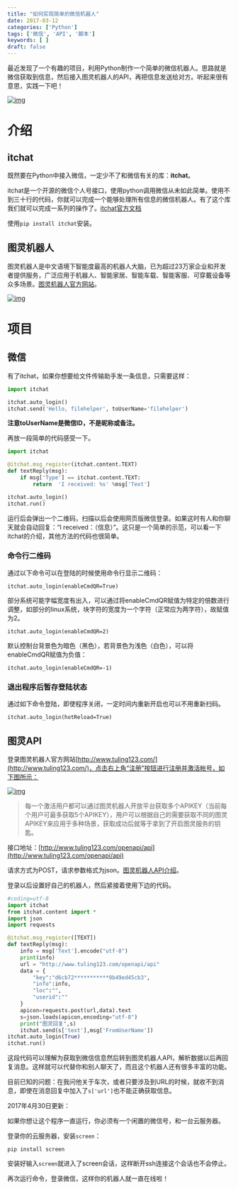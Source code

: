 ```yaml
---
title: "如何实现简单的微信机器人"
date: 2017-03-12
categories: ['Python']
tags: ['微信', 'API', '脚本']
keywords: [ ]
draft: false
---
```


最近发现了一个有趣的项目，利用Python制作一个简单的微信机器人。思路就是微信获取到信息，然后接入图灵机器人的API，再把信息发送给对方。听起来很有意思，实践一下吧！

<!--more-->

[![img](http://olzlqlgy5.bkt.clouddn.com/tuling.jpg)](http://olzlqlgy5.bkt.clouddn.com/tuling.jpg)

# 介绍

## itchat

既然要在Python中接入微信，一定少不了和微信有关的库：**itchat**。

itchat是一个开源的微信个人号接口，使用python调用微信从未如此简单。使用不到三十行的代码，你就可以完成一个能够处理所有信息的微信机器人。有了这个库我们就可以完成一系列的操作了。[itchat官方文档](http://itchat.readthedocs.io/zh/latest/)

使用`pip install itchat`安装。

## 图灵机器人

图灵机器人是中文语境下智能度最高的机器人大脑，已为超过23万家企业和开发者提供服务，广泛应用于机器人、智能家居、智能车载、智能客服、可穿戴设备等众多场景。[图灵机器人官方网站](http://www.tuling123.com/)。

[![img](http://www.tuling123.com/resources/web/v4/img/index/index_logo.png)](http://www.tuling123.com/resources/web/v4/img/index/index_logo.png)

# 项目

## 微信

有了itchat，如果你想要给文件传输助手发一条信息，只需要这样：

```python
import itchat

itchat.auto_login()
itchat.send('Hello, filehelper', toUserName='filehelper')
```

**注意toUserName是微信ID，不是昵称或备注。**

再放一段简单的代码感受一下。

```python
import itchat

@itchat.msg_register(itchat.content.TEXT)
def textReply(msg):
    if msg['Type'] == itchat.content.TEXT:
        return  'I received: %s' %msg['Text']

itchat.auto_login()
itchat.run()
```

运行后会弹出一个二维码，扫描以后会使用网页版微信登录。如果这时有人和你聊天就会自动回复：“I received：（信息）”。这只是一个简单的示范，可以看一下itchat的介绍，其他方法的代码也很简单。

### 命令行二维码

通过以下命令可以在登陆的时候使用命令行显示二维码：

```
itchat.auto_login(enableCmdQR=True)
```

部分系统可能字幅宽度有出入，可以通过将enableCmdQR赋值为特定的倍数进行调整，如部分的linux系统，块字符的宽度为一个字符（正常应为两字符），故赋值为2。

```
itchat.auto_login(enableCmdQR=2)
```

默认控制台背景色为暗色（黑色），若背景色为浅色（白色），可以将enableCmdQR赋值为负值：

```
itchat.auto_login(enableCmdQR=-1)
```

### 退出程序后暂存登陆状态

通过如下命令登陆，即使程序关闭，一定时间内重新开启也可以不用重新扫码。

```
itchat.auto_login(hotReload=True)
```

## 图灵API

登录图灵机器人官方网站[http://www.tuling123.com/](http://www.tuling123.com/)，点击右上角“注册”按钮进行注册并激活帐号，如下图所示：

[![img](http://www.tuling123.com/resources/web/v4/img/docs/w_pic09.png)](http://www.tuling123.com/resources/web/v4/img/docs/w_pic09.png)

> 每一个激活用户都可以通过图灵机器人开放平台获取多个APIKEY（当前每个用户可最多获取5个APIKEY），用户可以根据自己的需要获取不同的图灵APIKEY来应用于多种场景，获取成功后就等于拿到了开启图灵服务的钥匙。

接口地址：[http://www.tuling123.com/openapi/api](http://www.tuling123.com/openapi/api)

请求方式为POST，请求参数格式为json。[图灵机器人API介绍](http://www.tuling123.com/help/h_cent_webapi.jhtml?nav=doc)。

登录以后设置好自己的机器人，然后紧接着使用下边的代码。

```python
#coding=utf-8
import itchat
from itchat.content import *
import json
import requests

@itchat.msg_register([TEXT])
def textReply(msg):
    info = msg['Text'].encode("utf-8")
    print(info)
    url = "http://www.tuling123.com/openapi/api"
    data = {
        "key":"d6cb72***********9b49ed45cb3",
        "info":info,
        "loc":"",
        "userid":""
    }
    apicon=requests.post(url,data).text
    s=json.loads(apicon,encoding="utf-8")
    print("图灵回复",s)
    itchat.send(s['text'],msg['FromUserName'])
itchat.auto_login(True)
itchat.run()
```

这段代码可以理解为获取到微信信息然后转到图灵机器人API，解析数据以后再回复消息。这样就可以代替你和别人聊天了，而且这个机器人还有很多丰富的功能。

目前已知的问题：在我问他关于车次，或者只要涉及到URL的时候，就收不到消息，即使在消息回复中加入了`s['url']`也不能正确获取信息。

2017年4月30日更新：

如果你想让这个程序一直运行，你必须有一个闲置的微信号，和一台云服务器。

登录你的云服务器，安装`screen`：

```
pip install screen
```

安装好输入`screen`就进入了screen会话，这样断开ssh连接这个会话也不会停止。

再次运行命令，登录微信，这样你的机器人就一直在线啦！